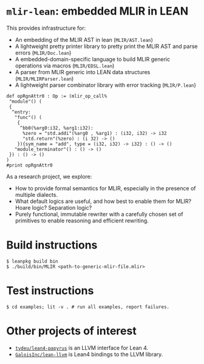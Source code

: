 # `mlir-lean`: embedded MLIR in LEAN

This provides infrastructure for:

- An embedding of the MLIR AST in lean (`MLIR/AST.lean`)
- A lightweight pretty printer library to pretty print the MLIR AST and parse errors (`MLIR/Doc.lean`)
- A embedded-domain-specific language to build MLIR generic operations via macros (`MLIR/EDSL.lean`)
- A parser from MLIR generic into LEAN data structures (`MLIR/MLIRParser.lean`)
- A lightweight parser combinator library with error tracking (`MLIR/P.lean`)

```lean
def opRgnAttr0 : Op := (mlir_op_call%
 "module"() (
 {
  ^entry:
   "func"() (
    {
     ^bb0(%arg0:i32, %arg1:i32):
      %zero = "std.addi"(%arg0 , %arg1) : (i32, i32) -> i32
      "std.return"(%zero) : (i 32) -> ()
    }){sym_name = "add", type = (i32, i32) -> i32} : () -> ()
   "module_terminator"() : () -> ()
 }) : () -> ()
)
#print opRgnAttr0
```

As a research project, we explore:

- How to provide formal semantics for MLIR, especially in the presence of multiple dialects.
- What default logics are useful, and how best to enable them for MLIR? Hoare logic? Separation logic?
- Purely functional, immutable rewriter with a carefully chosen set of
  primitives to enable reasoning and efficient rewriting.

# Build instructions

```
$ leanpkg build bin
$ ./build/bin/MLIR <path-to-generic-mlir-file.mlir>
```

# Test instructions

```
$ cd examples; lit -v . # run all examples, report failures.
```


# Other projects of interest

- [`tydeu/lean4-papyrus`](https://github.com/tydeu/lean4-papyrus) is an LLVM interface for Lean 4.
- [`GaloisInc/lean-llvm`](https://github.com/GaloisInc/lean-llvm) is Lean4 bindings to the LLVM library.
